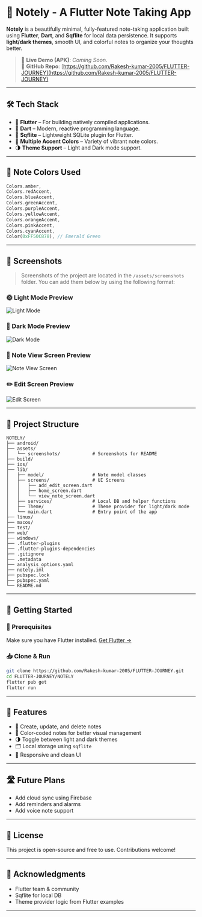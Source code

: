 # 📝 Notely - A Flutter Note Taking App

**Notely** is a beautifully minimal, fully-featured note-taking application built using **Flutter**, **Dart**, and **Sqflite** for local data persistence. It supports **light/dark themes**, smooth UI, and colorful notes to organize your thoughts better.

> 🎯 **Live Demo (APK)**: _Coming Soon_. <br>
> 📂 **GitHub Repo**: [https://github.com/Rakesh-kumar-2005/FLUTTER-JOURNEY](https://github.com/Rakesh-kumar-2005/FLUTTER-JOURNEY)

---

## 🛠️ Tech Stack

* 💙 **Flutter** – For building natively compiled applications.
* 🧠 **Dart** – Modern, reactive programming language.
* 💾 **Sqflite** – Lightweight SQLite plugin for Flutter.
* 🎨 **Multiple Accent Colors** – Variety of vibrant note colors.
* 🌗 **Theme Support** – Light and Dark mode support.

---

## 🌈 Note Colors Used

```dart
Colors.amber,
Colors.redAccent,
Colors.blueAccent,
Colors.greenAccent,
Colors.purpleAccent,
Colors.yellowAccent,
Colors.orangeAccent,
Colors.pinkAccent,
Colors.cyanAccent,
Color(0xFF50C878), // Emerald Green
```

---

## 📸 Screenshots

> Screenshots of the project are located in the `/assets/screenshots` folder.
> You can add them below by using the following format:


### 🌞 Light Mode Preview
![Light Mode](https://raw.githubusercontent.com/Rakesh-kumar-2005/FLUTTER-JOURNEY/main/NOTELY/assets/screenshots/ss1.jpg)

### 🌙 Dark Mode Preview
![Dark Mode](https://raw.githubusercontent.com/Rakesh-kumar-2005/FLUTTER-JOURNEY/main/NOTELY/assets/screenshots/ss2.jpg)

### 📄 Note View Screen Preview
![Note View Screen](https://raw.githubusercontent.com/Rakesh-kumar-2005/FLUTTER-JOURNEY/main/NOTELY/assets/screenshots/ss3.jpg)

### ✏️ Edit Screen Preview
![Edit Screen](https://raw.githubusercontent.com/Rakesh-kumar-2005/FLUTTER-JOURNEY/main/NOTELY/assets/screenshots/ss4.jpg)


---

## 📁 Project Structure

```
NOTELY/
├── android/
├── assets/
│   └── screenshots/            # Screenshots for README
├── build/
├── ios/
├── lib/
│   ├── model/                  # Note model classes
│   ├── screens/                # UI Screens
│   │   ├── add_edit_screen.dart
│   │   ├── home_screen.dart
│   │   └── view_note_screen.dart
│   ├── services/               # Local DB and helper functions
│   ├── Theme/                  # Theme provider for light/dark mode
│   └── main.dart               # Entry point of the app
├── linux/
├── macos/
├── test/
├── web/
├── windows/
├── .flutter-plugins
├── .flutter-plugins-dependencies
├── .gitignore
├── .metadata
├── analysis_options.yaml
├── notely.iml
├── pubspec.lock
├── pubspec.yaml
└── README.md

```

---

## 🚀 Getting Started

### 🔧 Prerequisites

Make sure you have Flutter installed. [Get Flutter →](https://flutter.dev/docs/get-started/install)

### 📥 Clone & Run

```bash
git clone https://github.com/Rakesh-kumar-2005/FLUTTER-JOURNEY.git
cd FLUTTER-JOURNEY/NOTELY
flutter pub get
flutter run
```

---

## 🔐 Features

* 📝 Create, update, and delete notes
* 🌈 Color-coded notes for better visual management
* 🌗 Toggle between light and dark themes
* 🗂️ Local storage using `sqflite`
* 🔄 Responsive and clean UI

---

## 🛣️ Future Plans

* Add cloud sync using Firebase
* Add reminders and alarms
* Add voice note support

---

## 📌 License

This project is open-source and free to use. Contributions welcome!

---

## 🙌 Acknowledgments

* Flutter team & community
* Sqflite for local DB
* Theme provider logic from Flutter examples

---